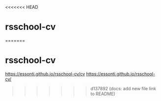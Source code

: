 <<<<<<< HEAD
# rsschool-cv
=======
# rsschool-cv
https://essonti.github.io/rsschool-cv/cv
https://essonti.github.io/rsschool-cv/
>>>>>>> d137892 (docs: add new file link to README)

